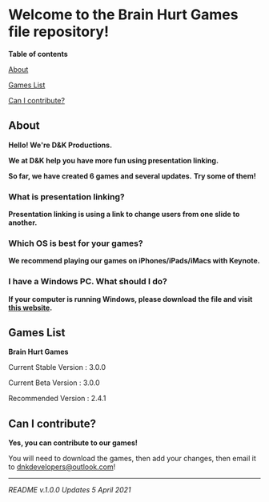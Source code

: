 # Welcome to the Brain Hurt Games file repository!

**Table of contents**

[About](#about)

[Games List](#games-list)

[Can I contribute?](#can-i-contribute)

## About
**Hello! We're D&K Productions.**

**We at D&K help you have more fun using presentation linking.**

**So far, we have created 6 games and several updates.** **Try some of them!**

### What is presentation linking?

**Presentation linking is using a link to change users from one slide to another.**

### Which OS is best for your games?

**We recommend playing our games on iPhones/iPads/iMacs with Keynote.**

### I have a Windows PC. What should I do?

**If your computer is running Windows, please download the file and visit [this website](https://www.cloudconvert.com/key-to-pptx).**

## Games List

**Brain Hurt Games**

Current Stable Version : 3.0.0

Current Beta Version : 3.0.0

Recommended Version : 2.4.1

## Can I contribute?

**Yes, you can contribute to our games!**

You will need to download the games, then add your changes, then email it to dnkdevelopers@outlook.com!

___

*README v.1.0.0 Updates 5 April 2021*
